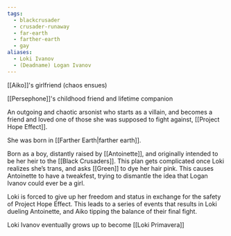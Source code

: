 ```yaml
---
tags:
  - blackcrusader
  - crusader-runaway
  - far-earth
  - farther-earth
  - gay
aliases:
  - Loki Ivanov
  - (Deadname) Logan Ivanov
---
```

[[Aiko]]'s girlfriend (chaos ensues)

[[Persephone]]'s childhood friend and lifetime companion

An outgoing and chaotic arsonist who starts as a villain, and becomes a friend and loved one of those she was supposed to fight against, [[Project Hope Effect]].

She was born in [[Farther Earth|farther earth]].

Born as a boy, distantly raised by [[Antoinette]], and originally intended to be her heir to the [[Black Crusaders]]. This plan gets complicated once Loki realizes she’s trans, and asks [[Green]] to dye her hair pink. This causes Antoinette to have a tweakfest, trying to dismantle the idea that Logan Ivanov could ever be a girl.

Loki is forced to give up her freedom and status in exchange for the safety of Project Hope Effect. This leads to a series of events that results in Loki dueling Antoinette, and Aiko tipping the balance of their final fight.

Loki Ivanov eventually grows up to become [[Loki Primavera]] 